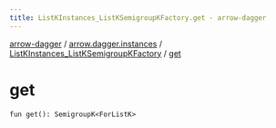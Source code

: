 ```yaml
---
title: ListKInstances_ListKSemigroupKFactory.get - arrow-dagger
---
```


[arrow-dagger](../../index.html) / [arrow.dagger.instances](../index.html) / [ListKInstances_ListKSemigroupKFactory](index.html) / [get](./get.html)

# get

`fun get(): SemigroupK<ForListK>`